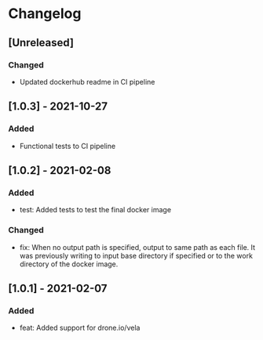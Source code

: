# Changelog

## [Unreleased]
### Changed
- Updated dockerhub readme in CI pipeline

## [1.0.3] - 2021-10-27
### Added
- Functional tests to CI pipeline

## [1.0.2] - 2021-02-08
### Added
- test: Added tests to test the final docker image

### Changed
- fix: When no output path is specified, output to same path as each file. It was previously writing to input base directory 
if specified or to the work directory of the docker image.

## [1.0.1] - 2021-02-07
### Added
- feat: Added support for drone.io/vela